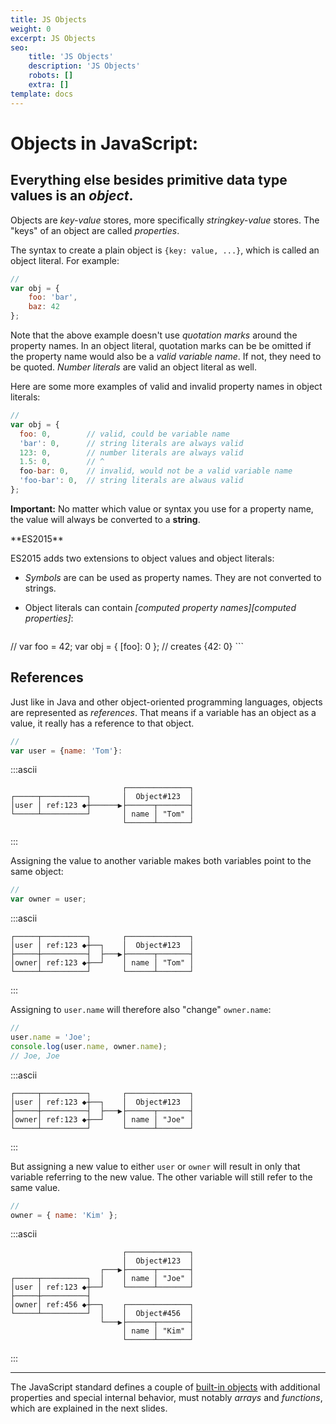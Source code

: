 ```yaml
---
title: JS Objects
weight: 0
excerpt: JS Objects
seo:
    title: 'JS Objects'
    description: 'JS Objects'
    robots: []
    extra: []
template: docs
---
```



# Objects in JavaScript:

## Everything else besides primitive data type values is an _object_.

Objects are _key-value_ stores, more specifically _stringkey-value_ stores. The
"keys" of an object are called _properties_.

The syntax to create a plain object is `{key: value, ...}`, which is called an
object literal. For example:

```js
//
var obj = {
    foo: 'bar',
    baz: 42
};
```

Note that the above example doesn't use _quotation marks_ around the property
names. In an object literal, quotation marks can be be omitted if the property
name would also be a _valid variable name_. If not, they need to be quoted.
_Number literals_ are valid an object literal as well.

Here are some more examples of valid and invalid property names in object
literals:

```js
//
var obj = {
  foo: 0,        // valid, could be variable name
  'bar': 0,      // string literals are always valid
  123: 0,        // number literals are always valid
  1.5: 0,        // ^
  foo-bar: 0,    // invalid, would not be a valid variable name
  'foo-bar': 0,  // string literals are alwaus valid
};
```

<div class="callout warning">

**Important:** No matter which value or syntax you use for a property name, the
value will always be converted to a **string**.

</div>

<div class="callout secondary">

<i class="fa fa-info-circle" aria-hidden="true">
</i> **ES2015**

ES2015 adds two extensions to object values and object literals:

- _Symbols_ are can be used as property names. They are not converted to
    strings.

- Object literals can contain _[computed property names][computed properties]_:
    ```js
//
    var foo = 42;
    var obj = {
        [foo]: 0
    };
    // creates {42: 0}
    ```

</div>

## References

Just like in Java and other object-oriented programming languages, objects are
represented as _references_. That means if a variable has an object as a value,
it really has a reference to that object.

```js
//
var user = {name: 'Tom'}:
```

:::ascii

```
                         ┌──────────────┐
┌─────┬──────────┐       │  Object#123  │
│user │ ref:123 ◆┼──────▶├──────┬───────┤
└─────┴──────────┘       │ name │ "Tom" │
                         └──────┴───────┘
```

:::

Assigning the value to another variable makes both variables point to the same
object:

```js
//
var owner = user;
```

:::ascii

```
┌─────┬──────────┐       ┌──────────────┐
│user │ ref:123 ◆┼──┐    │  Object#123  │
├─────┼──────────┤  ├───▶├──────┬───────┤
│owner│ ref:123 ◆┼──┘    │ name │ "Tom" │
└─────┴──────────┘       └──────┴───────┘
```

:::

Assigning to `user.name` will therefore also "change" `owner.name`:

```js
//
user.name = 'Joe';
console.log(user.name, owner.name);
// Joe, Joe
```

:::ascii

```
┌─────┬──────────┐       ┌──────────────┐
│user │ ref:123 ◆┼──┐    │  Object#123  │
├─────┼──────────┤  ├───▶├──────┬───────┤
│owner│ ref:123 ◆┼──┘    │ name │ "Joe" │
└─────┴──────────┘       └──────┴───────┘
```

:::

But assigning a new value to either `user` or `owner` will result in only that
variable referring to the new value. The other variable will still refer to the
same value.

```js
//
owner = { name: 'Kim' };
```

:::ascii

```
                         ┌──────────────┐
                         │  Object#123  │
                    ┌───▶├──────┬───────┤
┌─────┬──────────┐  │    │ name │ "Joe" │
│user │ ref:123 ◆┼──┘    └──────┴───────┘
├─────┼──────────┤
│owner│ ref:456 ◆┼──┐    ┌──────────────┐
└─────┴──────────┘  │    │  Object#456  │
                    └───▶├──────┬───────┤
                         │ name │ "Kim" │
                         └──────┴───────┘
```

:::

---

The JavaScript standard defines a couple of [built-in objects][] with additional
properties and special internal behavior, must notably _arrays_ and
_functions_, which are explained in the next slides.

[built-in objects]: https://developer.mozilla.org/en-US/docs/Web/JavaScript/Reference/Global_Objects

